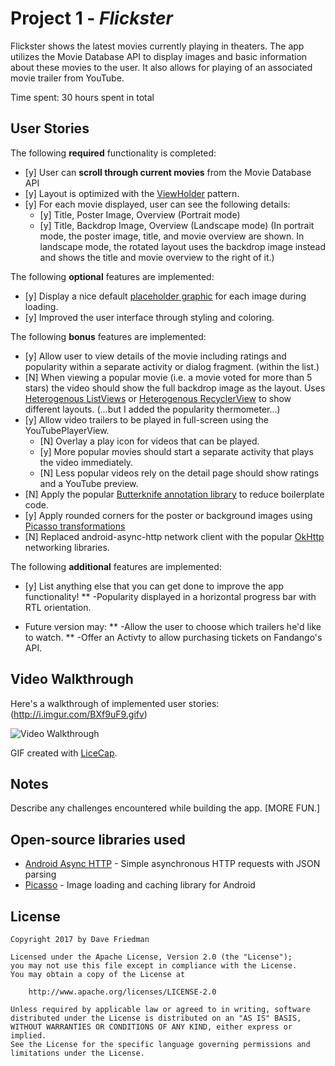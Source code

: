 # Project 1 - *Flickster*

Flickster shows the latest movies currently playing in theaters.  The app utilizes the Movie Database API to display images and basic information about these movies to the user.  It also allows for playing of an associated movie trailer from YouTube.

Time spent: 30 hours spent in total

## User Stories

The following **required** functionality is completed:

* [y] User can **scroll through current movies** from the Movie Database API
* [y] Layout is optimized with the [ViewHolder](http://guides.codepath.com/android/Using-an-ArrayAdapter-with-ListView#improving-performance-with-the-viewholder-pattern) pattern.
* [y] For each movie displayed, user can see the following details:
  * [y] Title, Poster Image, Overview (Portrait mode)
  * [y] Title, Backdrop Image, Overview (Landscape mode)
(In portrait mode, the poster image, title, and movie overview are shown. In landscape mode, the rotated layout uses the backdrop image instead and shows the title and movie overview to the right of it.)

The following **optional** features are implemented:

* [y] Display a nice default [placeholder graphic](http://guides.codepath.com/android/Displaying-Images-with-the-Picasso-Library#configuring-picasso) for each image during loading.
* [y] Improved the user interface through styling and coloring.

The following **bonus** features are implemented:

* [y] Allow user to view details of the movie including ratings and popularity within a separate activity or dialog fragment.  (within the list.)
* [N] When viewing a popular movie (i.e. a movie voted for more than 5 stars) the video should show the full backdrop image as the layout.  Uses [Heterogenous ListViews](http://guides.codepath.com/android/Implementing-a-Heterogenous-ListView) or [Heterogenous RecyclerView](http://guides.codepath.com/android/Heterogenous-Layouts-inside-RecyclerView) to show different layouts.  (...but I added the popularity thermometer...)
* [y] Allow video trailers to be played in full-screen using the YouTubePlayerView.
    * [N] Overlay a play icon for videos that can be played.
    * [y] More popular movies should start a separate activity that plays the video immediately.
    * [N] Less popular videos rely on the detail page should show ratings and a YouTube preview.
* [N] Apply the popular [Butterknife annotation library](http://guides.codepath.com/android/Reducing-View-Boilerplate-with-Butterknife) to reduce boilerplate code.
* [y] Apply rounded corners for the poster or background images using [Picasso transformations](https://guides.codepath.com/android/Displaying-Images-with-the-Picasso-Library#other-transformations)
* [N] Replaced android-async-http network client with the popular [OkHttp](http://guides.codepath.com/android/Using-OkHttp) networking libraries.

The following **additional** features are implemented:

* [y] List anything else that you can get done to improve the app functionality!
      ** -Popularity displayed in a horizontal progress bar with RTL orientation.

* Future version may:
      ** -Allow the user to choose which trailers he'd like to watch.
      ** -Offer an Activty to allow purchasing tickets on Fandango's API.

## Video Walkthrough

Here's a walkthrough of implemented user stories:  (http://i.imgur.com/BXf9uF9.gifv)

<img src='http://i.imgur.com/BXf9uF9.gifv' title='Video Walkthrough' width='' alt='Video Walkthrough' />

GIF created with [LiceCap](http://www.cockos.com/licecap/).

## Notes

Describe any challenges encountered while building the app.  [MORE FUN.]

## Open-source libraries used

- [Android Async HTTP](https://github.com/loopj/android-async-http) - Simple asynchronous HTTP requests with JSON parsing
- [Picasso](http://square.github.io/picasso/) - Image loading and caching library for Android

## License

    Copyright 2017 by Dave Friedman

    Licensed under the Apache License, Version 2.0 (the "License");
    you may not use this file except in compliance with the License.
    You may obtain a copy of the License at

        http://www.apache.org/licenses/LICENSE-2.0

    Unless required by applicable law or agreed to in writing, software
    distributed under the License is distributed on an "AS IS" BASIS,
    WITHOUT WARRANTIES OR CONDITIONS OF ANY KIND, either express or implied.
    See the License for the specific language governing permissions and
    limitations under the License.

